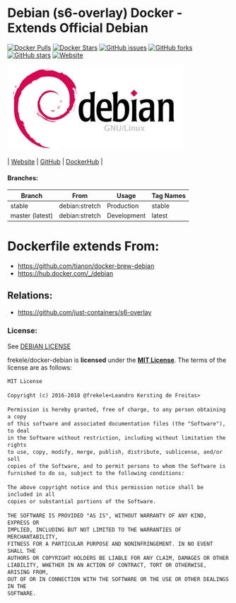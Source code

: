 # Debian (s6-overlay) Docker - Extends Official Debian

[![Docker Pulls](https://img.shields.io/docker/pulls/frekele/debian.svg)](https://hub.docker.com/r/frekele/debian/)
[![Docker Stars](https://img.shields.io/docker/stars/frekele/debian.svg)](https://hub.docker.com/r/frekele/debian/)
[![GitHub issues](https://img.shields.io/github/issues/frekele/docker-debian.svg)](https://github.com/frekele/docker-debian/issues)
[![GitHub forks](https://img.shields.io/github/forks/frekele/docker-debian.svg)](https://github.com/frekele/docker-debian/network)
[![GitHub stars](https://img.shields.io/github/stars/frekele/docker-debian.svg)](https://github.com/frekele/docker-debian/stargazers)
[![Website](https://img.shields.io/website-up-down-green-red/http/shields.io.svg)](https://frekele.github.io/docker-debian/)

[![Debian Image][DebianImage]][DebianWebsite]


| [Website]  | [GitHub]  | [DockerHub]  |


#### Branches:

| Branch           | From             | Usage        | Tag Names       |
| ---------------- | ---------------- | ------------ | --------------- |
| stable           | debian:stretch   | Production   | stable          |
| master (latest)  | debian:stretch   | Development  | latest          |


# Dockerfile extends From:
- https://github.com/tianon/docker-brew-debian
- https://hub.docker.com/_/debian


## Relations:
 - https://github.com/just-containers/s6-overlay

### License:
See [DEBIAN LICENSE]

frekele/docker-debian is **licensed** under the **[MIT License]**. The terms of the license are as follows:

    MIT License

    Copyright (c) 2016-2018 @frekele<Leandro Kersting de Freitas>

    Permission is hereby granted, free of charge, to any person obtaining a copy
    of this software and associated documentation files (the "Software"), to deal
    in the Software without restriction, including without limitation the rights
    to use, copy, modify, merge, publish, distribute, sublicense, and/or sell
    copies of the Software, and to permit persons to whom the Software is
    furnished to do so, subject to the following conditions:

    The above copyright notice and this permission notice shall be included in all
    copies or substantial portions of the Software.

    THE SOFTWARE IS PROVIDED "AS IS", WITHOUT WARRANTY OF ANY KIND, EXPRESS OR
    IMPLIED, INCLUDING BUT NOT LIMITED TO THE WARRANTIES OF MERCHANTABILITY,
    FITNESS FOR A PARTICULAR PURPOSE AND NONINFRINGEMENT. IN NO EVENT SHALL THE
    AUTHORS OR COPYRIGHT HOLDERS BE LIABLE FOR ANY CLAIM, DAMAGES OR OTHER
    LIABILITY, WHETHER IN AN ACTION OF CONTRACT, TORT OR OTHERWISE, ARISING FROM,
    OUT OF OR IN CONNECTION WITH THE SOFTWARE OR THE USE OR OTHER DEALINGS IN THE
    SOFTWARE.

[DebianImage]: https://raw.githubusercontent.com/frekele/docker-debian/master/debian-logo.png
[DebianWebsite]: https://www.debian.org/
[Website]: https://frekele.github.io/docker-debian
[GitHub]: https://github.com/frekele/docker-debian
[DockerHub]: https://hub.docker.com/r/frekele/debian
[DEBIAN LICENSE]: https://www.debian.org/legal/licenses/
[MIT LICENSE]: https://github.com/frekele/docker-debian/blob/master/LICENSE
